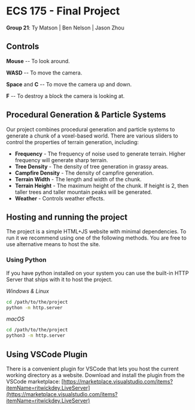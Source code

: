 # ECS 175 - Final Project

**Group 21**: Ty Matson | Ben Nelson | Jason Zhou

## Controls
**Mouse** -- To look around.

**WASD** -- To move the camera.

**Space** and **C** -- To move the camera up and down.

**F** -- To destroy a block the camera is looking at.

## Procedural Generation & Particle Systems
Our project combines procedural generation and particle systems to generate a chunk of a voxel-based world. There are various sliders to control the properties of terrain generation,
including:
- **Frequency** - The frequency of noise used to generate terrain. Higher frequency will generate sharp terrain.
- **Tree Density** - The density of tree generation in grassy areas.
- **Campfire Density** - The density of campfire generation.
- **Terrain Width** - The length and width of the chunk.
- **Terrain Height** - The maximum height of the chunk. If height is 2, then taller trees and taller mountain peaks will be generated.
- **Weather** - Controls weather effects.



## Hosting and running the project
The project is a simple HTML+JS website with minimal dependencies. To run it we recommend using one of the following methods. You are free to use alternative means to host the site.

### Using Python
If you have python installed on your system you can use the built-in HTTP Server that ships with it to host the project.

*Windows & Linux*
```bash
cd /path/to/the/project
python -m http.server
```

*macOS*
```bash
cd /path/to/the/project
python3 -m http.server
```

## Using VSCode Plugin
There is a convenient plugin for VSCode that lets you host the current working directory as a website. Download and install the plugin from the VSCode marketplace:
[https://marketplace.visualstudio.com/items?itemName=ritwickdey.LiveServer](https://marketplace.visualstudio.com/items?itemName=ritwickdey.LiveServer)
